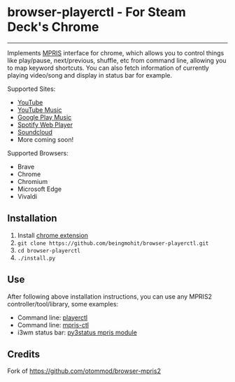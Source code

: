 # browser-playerctl - For Steam Deck's Chrome

-------------------------

Implements [MPRIS](https://specifications.freedesktop.org/mpris-spec/latest/) interface for chrome, which allows you to control things like play/pause, next/previous, shuffle, etc from command line, allowing you to map keyword shortcuts. You can also fetch information of currently playing video/song and display in status bar for example.

Supported Sites:
* [YouTube](https://youtube.com)
* [YouTube Music](https://music.youtube.com)
* [Google Play Music](https://play.google.com)
* [Spotify Web Player](https://www.spotify.com/in)
* [Soundcloud](https://soundcloud.com)
* More coming soon!

Supported Browsers:
* Brave
* Chrome
* Chromium
* Microsoft Edge
* Vivaldi

## Installation
1. Install [chrome extension](https://chrome.google.com/webstore/detail/browser-playerctl/ojjjidifjmbbckdjfiagdfdepbcmnicg)
2. `git clone https://github.com/beingmohit/browser-playerctl.git`
3. `cd browser-playerctl`
4. `./install.py`

## Use
After following above installation instructions, you can use any MPRIS2 controller/tool/library, some examples:
* Command line: [playerctl](https://github.com/acrisci/playerctl)
* Command line: [mpris-ctl](https://github.com/mariusor/mpris-ctl)
* i3wm status bar: [py3status mpris module](https://github.com/ultrabug/py3status)

## Credits
Fork of https://github.com/otommod/browser-mpris2
